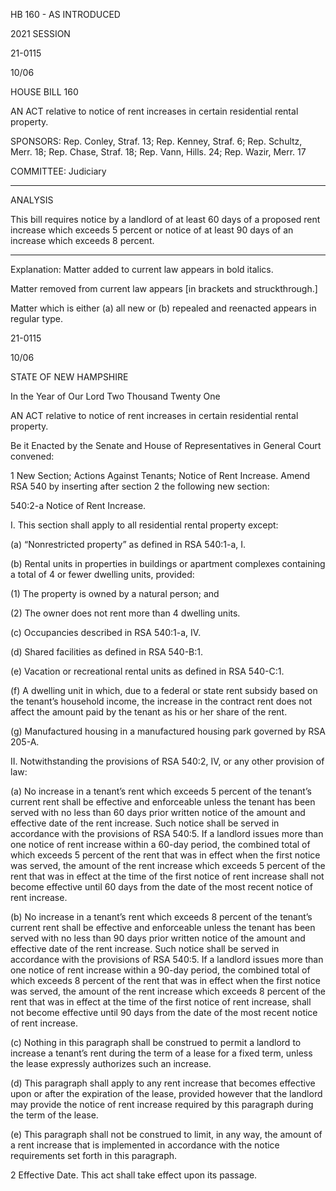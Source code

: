  HB 160 - AS INTRODUCED

 

 

2021 SESSION

 21-0115

 10/06

 

HOUSE BILL 160

 

AN ACT relative to notice of rent increases in certain residential rental property.

 

SPONSORS: Rep. Conley, Straf. 13; Rep. Kenney, Straf. 6; Rep. Schultz, Merr. 18; Rep. Chase, Straf. 18; Rep. Vann, Hills. 24; Rep. Wazir, Merr. 17

 

COMMITTEE: Judiciary

 

-----------------------------------------------------------------

 

ANALYSIS

 

 This bill requires notice by a landlord of at least 60 days of a proposed rent increase which exceeds 5 percent or notice of at least 90 days of an increase which exceeds 8 percent.

 

- - - - - - - - - - - - - - - - - - - - - - - - - - - - - - - - - - - - - - - - - - - - - - - - - - - - - - - - - - - - - - - - - - - - - - - - - - - 

 

Explanation: Matter added to current law appears in bold italics.

 Matter removed from current law appears [in brackets and struckthrough.]

 Matter which is either (a) all new or (b) repealed and reenacted appears in regular type.

 21-0115

 10/06

 

STATE OF NEW HAMPSHIRE

 

In the Year of Our Lord Two Thousand Twenty One

 

AN ACT relative to notice of rent increases in certain residential rental property.

 

Be it Enacted by the Senate and House of Representatives in General Court convened:

 

 1 New Section; Actions Against Tenants; Notice of Rent Increase. Amend RSA 540 by inserting after section 2 the following new section:

 540:2-a Notice of Rent Increase.

 I. This section shall apply to all residential rental property except:

 (a) “Nonrestricted property” as defined in RSA 540:1-a, I.

 (b) Rental units in properties in buildings or apartment complexes containing a total of 4 or fewer dwelling units, provided:

 (1) The property is owned by a natural person; and

 (2) The owner does not rent more than 4 dwelling units.

 (c) Occupancies described in RSA 540:1-a, IV.

 (d) Shared facilities as defined in RSA 540-B:1.

 (e) Vacation or recreational rental units as defined in RSA 540-C:1.

 (f) A dwelling unit in which, due to a federal or state rent subsidy based on the tenant’s household income, the increase in the contract rent does not affect the amount paid by the tenant as his or her share of the rent.

 (g) Manufactured housing in a manufactured housing park governed by RSA 205-A.

 II. Notwithstanding the provisions of RSA 540:2, IV, or any other provision of law:

 (a) No increase in a tenant’s rent which exceeds 5 percent of the tenant’s current rent shall be effective and enforceable unless the tenant has been served with no less than 60 days prior written notice of the amount and effective date of the rent increase. Such notice shall be served in accordance with the provisions of RSA 540:5. If a landlord issues more than one notice of rent increase within a 60-day period, the combined total of which exceeds 5 percent of the rent that was in effect when the first notice was served, the amount of the rent increase which exceeds 5 percent of the rent that was in effect at the time of the first notice of rent increase shall not become effective until 60 days from the date of the most recent notice of rent increase.

 (b) No increase in a tenant’s rent which exceeds 8 percent of the tenant’s current rent shall be effective and enforceable unless the tenant has been served with no less than 90 days prior written notice of the amount and effective date of the rent increase. Such notice shall be served in accordance with the provisions of RSA 540:5. If a landlord issues more than one notice of rent increase within a 90-day period, the combined total of which exceeds 8 percent of the rent that was in effect when the first notice was served, the amount of the rent increase which exceeds 8 percent of the rent that was in effect at the time of the first notice of rent increase, shall not become effective until 90 days from the date of the most recent notice of rent increase.

 (c) Nothing in this paragraph shall be construed to permit a landlord to increase a tenant’s rent during the term of a lease for a fixed term, unless the lease expressly authorizes such an increase.

 (d) This paragraph shall apply to any rent increase that becomes effective upon or after the expiration of the lease, provided however that the landlord may provide the notice of rent increase required by this paragraph during the term of the lease.

 (e) This paragraph shall not be construed to limit, in any way, the amount of a rent increase that is implemented in accordance with the notice requirements set forth in this paragraph.

 2 Effective Date. This act shall take effect upon its passage.

